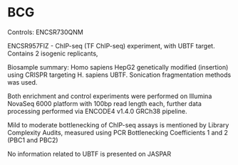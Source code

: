 # BCG
Controls: ENCSR730QNM

ENCSR957FIZ - ChIP-seq (TF ChIP-seq) experiment, with UBTF target.
Contains 2 isogenic replicants,  

Biosample summary: Homo sapiens HepG2 genetically modified (insertion) using CRISPR targeting H. sapiens UBTF. Sonication fragmentation methods was used.  

Both enrichment and control experiments were performed on Illumina NovaSeq 6000 platform with 100bp read length each, further data processing performed via ENCODE4 v1.4.0 GRCh38 pipeline.

Mild to moderate bottlenecking of ChIP-seq assays is mentioned by Library Complexity Audits, measured using PCR Bottlenecking Coefficients 1 and 2 (PBC1 and PBC2)

No information related to UBTF is presented on JASPAR
